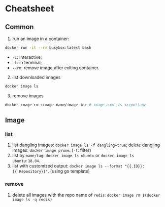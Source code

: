 # Cheatsheet

## Common

1. run an image in a container:

```bash
docker run -it --rm busybox:latest bash
```

  - `-i`: interactive;
  - `-t`: in terminal;
  - `--rm`: remove image after exiting container.

2. list downloaded images

```bash
docker image ls
```

3. remove images

```bash
docker image rm <image-name/image-id> # image-name is <repo:tag>
```

## Image

### list

1. list dangling images: `docker image ls -f dangling=true`; delete dangling images: `docker image prune`. (`-f`: filter)
2. list by `name/tag`:  `docker image ls ubuntu` or `docker image ls ubuntu:18.04`.
3. list with customized output: `docker image ls --format "{{.ID}}: {{.Repository}}"`. (using go template)

### remove

1. delete all images with the repo name of `redis`: `docker image rm $(docker image ls -q redis)`
